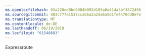 ```yaml
---
ms.openlocfilehash: 93a228ed8bc6004b092d105a8e414a3bf3872496
ms.sourcegitcommit: 483c777a1537ccab6a2a2da6a5d1fe4470dd0e7e
ms.translationtype: MT
ms.contentlocale: de-DE
ms.lasthandoff: 06/19/2019
ms.locfileid: "61548683"
---
```

Expressroute